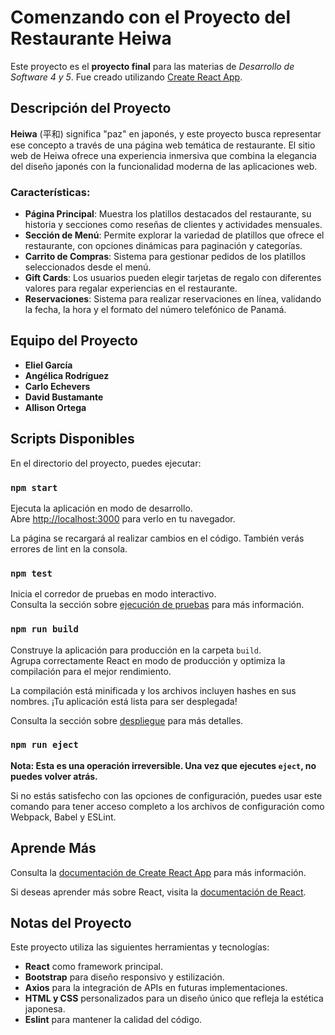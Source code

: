 # Comenzando con el Proyecto del Restaurante Heiwa  

Este proyecto es el **proyecto final** para las materias de *Desarrollo de Software 4 y 5*. Fue creado utilizando [Create React App](https://github.com/facebook/create-react-app).  

## Descripción del Proyecto  

**Heiwa** (平和) significa "paz" en japonés, y este proyecto busca representar ese concepto a través de una página web temática de restaurante. El sitio web de Heiwa ofrece una experiencia inmersiva que combina la elegancia del diseño japonés con la funcionalidad moderna de las aplicaciones web.  

### Características:  

- **Página Principal**: Muestra los platillos destacados del restaurante, su historia y secciones como reseñas de clientes y actividades mensuales.  
- **Sección de Menú**: Permite explorar la variedad de platillos que ofrece el restaurante, con opciones dinámicas para paginación y categorías.  
- **Carrito de Compras**: Sistema para gestionar pedidos de los platillos seleccionados desde el menú.  
- **Gift Cards**: Los usuarios pueden elegir tarjetas de regalo con diferentes valores para regalar experiencias en el restaurante.  
- **Reservaciones**: Sistema para realizar reservaciones en línea, validando la fecha, la hora y el formato del número telefónico de Panamá.  

## Equipo del Proyecto  

- **Eliel García**  
- **Angélica Rodríguez**  
- **Carlo Echevers**  
- **David Bustamante**  
- **Allison Ortega**  

## Scripts Disponibles  

En el directorio del proyecto, puedes ejecutar:  

### `npm start`  

Ejecuta la aplicación en modo de desarrollo.  
Abre [http://localhost:3000](http://localhost:3000) para verlo en tu navegador.  

La página se recargará al realizar cambios en el código. También verás errores de lint en la consola.  

### `npm test`  

Inicia el corredor de pruebas en modo interactivo.  
Consulta la sección sobre [ejecución de pruebas](https://facebook.github.io/create-react-app/docs/running-tests) para más información.  

### `npm run build`  

Construye la aplicación para producción en la carpeta `build`.  
Agrupa correctamente React en modo de producción y optimiza la compilación para el mejor rendimiento.  

La compilación está minificada y los archivos incluyen hashes en sus nombres. ¡Tu aplicación está lista para ser desplegada!  

Consulta la sección sobre [despliegue](https://facebook.github.io/create-react-app/docs/deployment) para más detalles.  

### `npm run eject`  

**Nota: Esta es una operación irreversible. Una vez que ejecutes `eject`, no puedes volver atrás.**  

Si no estás satisfecho con las opciones de configuración, puedes usar este comando para tener acceso completo a los archivos de configuración como Webpack, Babel y ESLint.  

## Aprende Más  

Consulta la [documentación de Create React App](https://facebook.github.io/create-react-app/docs/getting-started) para más información.  

Si deseas aprender más sobre React, visita la [documentación de React](https://reactjs.org/).  

## Notas del Proyecto  

Este proyecto utiliza las siguientes herramientas y tecnologías:  

- **React** como framework principal.  
- **Bootstrap** para diseño responsivo y estilización.  
- **Axios** para la integración de APIs en futuras implementaciones.  
- **HTML y CSS** personalizados para un diseño único que refleja la estética japonesa.  
- **Eslint** para mantener la calidad del código.  
